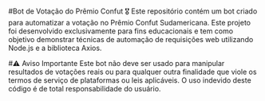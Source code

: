 #Bot de Votação do Prêmio Confut 🎖️
Este repositório contém um bot criado para automatizar a votação no Prêmio Confut Sudamericana. Este projeto foi desenvolvido exclusivamente para fins educacionais e tem como objetivo demonstrar técnicas de automação de requisições web utilizando Node.js e a biblioteca Axios.

#⚠️ Aviso Importante
Este bot não deve ser usado para manipular resultados de votações reais ou para qualquer outra finalidade que viole os termos de serviço de plataformas ou leis aplicáveis. O uso indevido deste código é de total responsabilidade do usuário.

